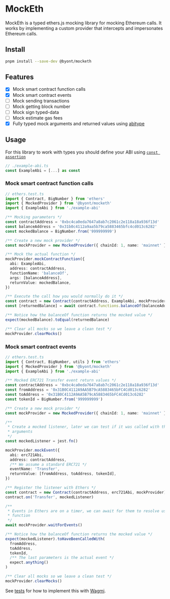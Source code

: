 # MockEth

MockEth is a typed ethers.js mocking library for mocking Ethereum calls. It works by implementing a custom provider that intercepts and impersonates Ethereum calls.

## Install

```bash
pnpm install --save-dev @byont/mocketh
```

## Features

- [x] Mock smart contract function calls
- [x] Mock smart contract events
- [ ] Mock sending transactions
- [ ] Mock getting block number
- [ ] Mock sign typed-data
- [ ] Mock estimate gas fees
- [x] Fully typed mock arguments and returned values using [abitype](https://github.com/wagmi-dev/abitype)

## Usage

For this library to work with types you should define your ABI using [`const assertion`](https://www.typescriptlang.org/docs/handbook/release-notes/typescript-3-4.html#const-assertions)

```ts
// ./example-abi.ts
const ExampleAbi = [...] as const
```

### Mock smart contract function calls

```ts
// ethers.test.ts
import { Contract, BigNumber } from 'ethers'
import { MockedProvider } from '@byont/mocketh'
import { ExampleAbi } from './example-abi'

/** Mocking parameters */
const contractAddress = '0xbc4ca0eda7647a8ab7c2061c2e118a18a936f13d'
const balanceAddress = '0x31b0c4112a9aa5b79ca5883465bfc4cd013c6282'
const mockedBalance = BigNumber.from('999999999')

/** Create a new mock provider */
const mockProvider = new MockedProvider({ chainId: 1, name: 'mainnet' })

/** Mock the actual function */
mockProvider.mockContractFunction({
  abi: ExampleAbi,
  address: contractAddress,
  functionName: 'balanceOf',
  args: [balanceAddress],
  returnValue: mockedBalance,
})

/** Execute the call how you would normally do it */
const contract = new Contract(contractAddress, ExampleAbi, mockProvider)
const [returnedBalance] = await contract.functions.balanceOf(balanceAddress)

/** Notice how the balanceOf function returns the mocked value */
expect(mockedBalance).toEqual(returnedBalance)

/** Clear all mocks so we leave a clean test */
mockProvider.clearMocks()
```

### Mock smart contract events

```ts
// ethers.test.ts
import { Contract, BigNumber, utils } from 'ethers'
import { MockedProvider } from '@byont/mocketh'
import { ExampleAbi } from './example-abi'

/** Mocked ERC721 Transfer event return values */
const contractAddress = '0xbc4ca0eda7647a8ab7c2061c2e118a18a936f13d'
const fromAddress = '0x31B0C4112A9AA5B79cA5883465bFC4Cd013c6282'
const toAddress = '0x31B0C4112A9AA5B79cA5883465bFC4Cd013c6282'
const tokenId = BigNumber.from('999999999')

/** Create a new mock provider */
const mockProvider = new MockedProvider({ chainId: 1, name: 'mainnet' })

/**
 * Create a mocked listener, later we can test if it was called with the correct
 * arguments
 */
const mockedListener = jest.fn()

mockProvider.mockEvent({
  abi: erc721Abi,
  address: contractAddress,
  /** We assume a standard ERC721 */
  eventName: 'Transfer',
  returnValue: [fromAddress, toAddress, tokenId],
})

/** Register the listener with Ethers */
const contract = new Contract(contractAddress, erc721Abi, mockProvider)
contract.on('Transfer', mockedListener)

/**
 * Events in Ethers are on a timer, we can await for them to resolve using this
 * function
 */
await mockProvider.waitForEvents()

/** Notice how the balanceOf function returns the mocked value */
expect(mockedListener).toHaveBeenCalledWith(
  fromAddress,
  toAddress,
  tokenId,
  /** The last parameters is the actual event */
  expect.anything()
)

/** Clear all mocks so we leave a clean test */
mockProvider.clearMocks()
```

See [tests](/tests/mocked-provider.test.ts) for how to implement this with [Wagmi](https://github.com/wagmi-dev/wagmi).
